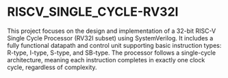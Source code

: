 # RISCV_SINGLE_CYCLE-RV32I
This project focuses on the design and implementation of a 32-bit RISC-V Single Cycle Processor (RV32I subset) using SystemVerilog.
It includes a fully functional datapath and control unit supporting basic instruction types: R-type, I-type, S-type, and SB-type. 
The processor follows a single-cycle architecture, meaning each instruction completes in exactly one clock cycle, regardless of complexity.

